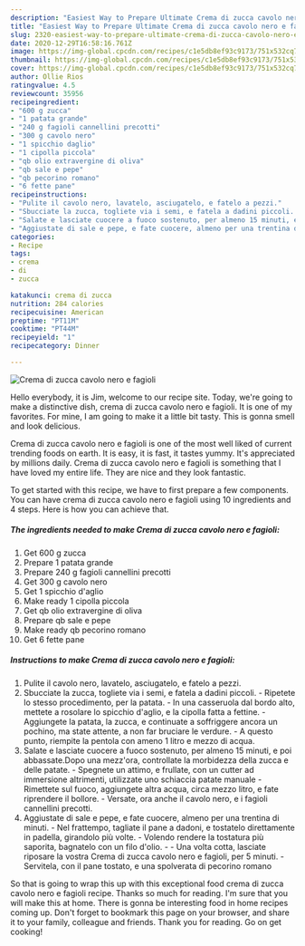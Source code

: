 ```yaml
---
description: "Easiest Way to Prepare Ultimate Crema di zucca cavolo nero e fagioli"
title: "Easiest Way to Prepare Ultimate Crema di zucca cavolo nero e fagioli"
slug: 2320-easiest-way-to-prepare-ultimate-crema-di-zucca-cavolo-nero-e-fagioli
date: 2020-12-29T16:58:16.761Z
image: https://img-global.cpcdn.com/recipes/c1e5db8ef93c9173/751x532cq70/crema-di-zucca-cavolo-nero-e-fagioli-recipe-main-photo.jpg
thumbnail: https://img-global.cpcdn.com/recipes/c1e5db8ef93c9173/751x532cq70/crema-di-zucca-cavolo-nero-e-fagioli-recipe-main-photo.jpg
cover: https://img-global.cpcdn.com/recipes/c1e5db8ef93c9173/751x532cq70/crema-di-zucca-cavolo-nero-e-fagioli-recipe-main-photo.jpg
author: Ollie Rios
ratingvalue: 4.5
reviewcount: 35956
recipeingredient:
- "600 g zucca"
- "1 patata grande"
- "240 g fagioli cannellini precotti"
- "300 g cavolo nero"
- "1 spicchio daglio"
- "1 cipolla piccola"
- "qb olio extravergine di oliva"
- "qb sale e pepe"
- "qb pecorino romano"
- "6 fette pane"
recipeinstructions:
- "Pulite il cavolo nero, lavatelo, asciugatelo, e fatelo a pezzi."
- "Sbucciate la zucca, togliete via i semi, e fatela a dadini piccoli. Ripetete lo stesso procedimento, per la patata. In una casseruola dal bordo alto, mettete a rosolare lo spicchio d&#39;aglio, e la cipolla fatta a fettine. Aggiungete la patata, la zucca, e continuate a soffriggere ancora un pochino, ma state attente, a non far bruciare le verdure. A questo punto, riempite la pentola con ameno 1 litro e mezzo di acqua."
- "Salate e lasciate cuocere a fuoco sostenuto, per almeno 15 minuti, e poi abbassate.Dopo una mezz&#39;ora, controllate la morbidezza della zucca e delle patate. Spegnete un attimo, e frullate, con un cutter ad immersione altrimenti, utilizzate uno schiaccia patate manuale Rimettete sul fuoco, aggiungete altra acqua, circa mezzo litro, e fate riprendere il bollore. Versate, ora anche il cavolo nero, e i fagioli cannellini precotti."
- "Aggiustate di sale e pepe, e fate cuocere, almeno per una trentina di minuti. Nel frattempo, tagliate il pane a dadoni, e tostatelo direttamente in padella, girandolo più volte. Volendo rendere la tostatura più saporita, bagnatelo con un filo d&#39;olio.  Una volta cotta, lasciate riposare la vostra Crema di zucca cavolo nero e fagioli, per 5 minuti. Servitela, con il pane tostato, e una spolverata di pecorino romano"
categories:
- Recipe
tags:
- crema
- di
- zucca

katakunci: crema di zucca 
nutrition: 284 calories
recipecuisine: American
preptime: "PT11M"
cooktime: "PT44M"
recipeyield: "1"
recipecategory: Dinner

---
```



![Crema di zucca cavolo nero e fagioli](https://img-global.cpcdn.com/recipes/c1e5db8ef93c9173/751x532cq70/crema-di-zucca-cavolo-nero-e-fagioli-recipe-main-photo.jpg)

Hello everybody, it is Jim, welcome to our recipe site. Today, we're going to make a distinctive dish, crema di zucca cavolo nero e fagioli. It is one of my favorites. For mine, I am going to make it a little bit tasty. This is gonna smell and look delicious.



Crema di zucca cavolo nero e fagioli is one of the most well liked of current trending foods on earth. It is easy, it is fast, it tastes yummy. It's appreciated by millions daily. Crema di zucca cavolo nero e fagioli is something that I have loved my entire life. They are nice and they look fantastic.


To get started with this recipe, we have to first prepare a few components. You can have crema di zucca cavolo nero e fagioli using 10 ingredients and 4 steps. Here is how you can achieve that.

<!--inarticleads1-->

##### The ingredients needed to make Crema di zucca cavolo nero e fagioli:

1. Get 600 g zucca
1. Prepare 1 patata grande
1. Prepare 240 g fagioli cannellini precotti
1. Get 300 g cavolo nero
1. Get 1 spicchio d&#39;aglio
1. Make ready 1 cipolla piccola
1. Get qb olio extravergine di oliva
1. Prepare qb sale e pepe
1. Make ready qb pecorino romano
1. Get 6 fette pane




<!--inarticleads2-->

##### Instructions to make Crema di zucca cavolo nero e fagioli:

1. Pulite il cavolo nero, lavatelo, asciugatelo, e fatelo a pezzi.
1. Sbucciate la zucca, togliete via i semi, e fatela a dadini piccoli. - Ripetete lo stesso procedimento, per la patata. - In una casseruola dal bordo alto, mettete a rosolare lo spicchio d&#39;aglio, e la cipolla fatta a fettine. - Aggiungete la patata, la zucca, e continuate a soffriggere ancora un pochino, ma state attente, a non far bruciare le verdure. - A questo punto, riempite la pentola con ameno 1 litro e mezzo di acqua.
1. Salate e lasciate cuocere a fuoco sostenuto, per almeno 15 minuti, e poi abbassate.Dopo una mezz&#39;ora, controllate la morbidezza della zucca e delle patate. - Spegnete un attimo, e frullate, con un cutter ad immersione altrimenti, utilizzate uno schiaccia patate manuale - Rimettete sul fuoco, aggiungete altra acqua, circa mezzo litro, e fate riprendere il bollore. - Versate, ora anche il cavolo nero, e i fagioli cannellini precotti.
1. Aggiustate di sale e pepe, e fate cuocere, almeno per una trentina di minuti. - Nel frattempo, tagliate il pane a dadoni, e tostatelo direttamente in padella, girandolo più volte. - Volendo rendere la tostatura più saporita, bagnatelo con un filo d&#39;olio. -  - Una volta cotta, lasciate riposare la vostra Crema di zucca cavolo nero e fagioli, per 5 minuti. - Servitela, con il pane tostato, e una spolverata di pecorino romano




So that is going to wrap this up with this exceptional food crema di zucca cavolo nero e fagioli recipe. Thanks so much for reading. I'm sure that you will make this at home. There is gonna be interesting food in home recipes coming up. Don't forget to bookmark this page on your browser, and share it to your family, colleague and friends. Thank you for reading. Go on get cooking!

